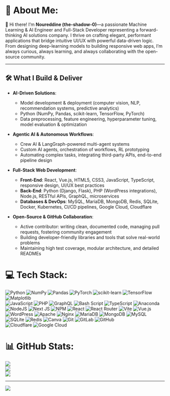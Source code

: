 # 💫 About Me:
👋 Hi there! I’m **Noureddine (the-shadow-0)**—a passionate Machine Learning & AI Engineer and Full-Stack Developer representing a forward-thinking AI solutions company. I thrive on crafting elegant, performant applications that bridge intuitive UI/UX with powerful data-driven logic. From designing deep-learning models to building responsive web apps, I’m always curious, always learning, and always collaborating with the open-source community.

---

## 🛠️ What I Build & Deliver
- **AI-Driven Solutions**:  
  - Model development & deployment (computer vision, NLP, recommendation systems, predictive analytics)  
  - Python (NumPy, Pandas, scikit-learn, TensorFlow, PyTorch)  
  - Data preprocessing, feature engineering, hyperparameter tuning, model evaluation & optimization  

- **Agentic AI & Autonomous Workflows**:  
  - Crew AI & LangGraph-powered multi-agent systems  
  - Custom AI agents, orchestration of workflows, RL prototyping  
  - Automating complex tasks, integrating third-party APIs, end-to-end pipeline design  

- **Full-Stack Web Development**:  
  - **Front-End**: React, Vue.js, HTML5, CSS3, JavaScript, TypeScript, responsive design, UI/UX best practices  
  - **Back-End**: Python (Django, Flask), PHP (WordPress integrations), Node.js, RESTful APIs, GraphQL, microservices  
  - **Databases & DevOps**: MySQL, MariaDB, MongoDB, Redis, SQLite, Docker, Kubernetes, CI/CD pipelines, Google Cloud, Cloudflare  

- **Open-Source & GitHub Collaboration**:  
  - Active contributor: writing clean, documented code, managing pull requests, fostering community engagement  
  - Building developer-friendly libraries and tools that solve real-world problems  
  - Maintaining high test coverage, modular architecture, and detailed READMEs  


# 💻 Tech Stack:
![Python](https://img.shields.io/badge/python-3670A0?style=for-the-badge&logo=python&logoColor=ffdd54) ![NumPy](https://img.shields.io/badge/numpy-%23013243.svg?style=for-the-badge&logo=numpy&logoColor=white) ![Pandas](https://img.shields.io/badge/pandas-%23150458.svg?style=for-the-badge&logo=pandas&logoColor=white) ![PyTorch](https://img.shields.io/badge/PyTorch-%23EE4C2C.svg?style=for-the-badge&logo=PyTorch&logoColor=white) ![scikit-learn](https://img.shields.io/badge/scikit--learn-%23F7931E.svg?style=for-the-badge&logo=scikit-learn&logoColor=white) ![TensorFlow](https://img.shields.io/badge/TensorFlow-%23FF6F00.svg?style=for-the-badge&logo=TensorFlow&logoColor=white)![Matplotlib](https://img.shields.io/badge/Matplotlib-%23ffffff.svg?style=for-the-badge&logo=Matplotlib&logoColor=black)<br/>![JavaScript](https://img.shields.io/badge/javascript-%23323330.svg?style=for-the-badge&logo=javascript&logoColor=%23F7DF1E) ![PHP](https://img.shields.io/badge/php-%23777BB4.svg?style=for-the-badge&logo=php&logoColor=white) ![GraphQL](https://img.shields.io/badge/-GraphQL-E10098?style=for-the-badge&logo=graphql&logoColor=white) ![Bash Script](https://img.shields.io/badge/bash_script-%23121011.svg?style=for-the-badge&logo=gnu-bash&logoColor=white) ![TypeScript](https://img.shields.io/badge/typescript-%23007ACC.svg?style=for-the-badge&logo=typescript&logoColor=white) ![Anaconda](https://img.shields.io/badge/Anaconda-%2344A833.svg?style=for-the-badge&logo=anaconda&logoColor=white) <br/> ![NodeJS](https://img.shields.io/badge/node.js-6DA55F?style=for-the-badge&logo=node.js&logoColor=white) ![Next JS](https://img.shields.io/badge/Next-black?style=for-the-badge&logo=next.js&logoColor=white) ![NPM](https://img.shields.io/badge/NPM-%23CB3837.svg?style=for-the-badge&logo=npm&logoColor=white) ![React](https://img.shields.io/badge/react-%2320232a.svg?style=for-the-badge&logo=react&logoColor=%2361DAFB) ![React Router](https://img.shields.io/badge/React_Router-CA4245?style=for-the-badge&logo=react-router&logoColor=white) ![Vite](https://img.shields.io/badge/vite-%23646CFF.svg?style=for-the-badge&logo=vite&logoColor=white) ![Vue.js](https://img.shields.io/badge/vue.js-%2335495e.svg?style=for-the-badge&logo=vuedotjs&logoColor=%234FC08D) ![WordPress](https://img.shields.io/badge/WordPress-%23117AC9.svg?style=for-the-badge&logo=WordPress&logoColor=white) ![Apache](https://img.shields.io/badge/apache-%23D42029.svg?style=for-the-badge&logo=apache&logoColor=white) ![Nginx](https://img.shields.io/badge/nginx-%23009639.svg?style=for-the-badge&logo=nginx&logoColor=white) ![MariaDB](https://img.shields.io/badge/MariaDB-003545?style=for-the-badge&logo=mariadb&logoColor=white) ![MongoDB](https://img.shields.io/badge/MongoDB-%234ea94b.svg?style=for-the-badge&logo=mongodb&logoColor=white) ![MySQL](https://img.shields.io/badge/mysql-4479A1.svg?style=for-the-badge&logo=mysql&logoColor=white) ![SQLite](https://img.shields.io/badge/sqlite-%2307405e.svg?style=for-the-badge&logo=sqlite&logoColor=white) ![Redis](https://img.shields.io/badge/redis-%23DD0031.svg?style=for-the-badge&logo=redis&logoColor=white) ![Canva](https://img.shields.io/badge/Canva-%2300C4CC.svg?style=for-the-badge&logo=Canva&logoColor=white) ![Git](https://img.shields.io/badge/git-%23F05033.svg?style=for-the-badge&logo=git&logoColor=white) ![GitLab](https://img.shields.io/badge/gitlab-%23181717.svg?style=for-the-badge&logo=gitlab&logoColor=white) ![GitHub](https://img.shields.io/badge/github-%23121011.svg?style=for-the-badge&logo=github&logoColor=white)<br/>
 ![Cloudflare](https://img.shields.io/badge/Cloudflare-F38020?style=for-the-badge&logo=Cloudflare&logoColor=white) ![Google Cloud](https://img.shields.io/badge/GoogleCloud-%234285F4.svg?style=for-the-badge&logo=google-cloud&logoColor=white)
# 📊 GitHub Stats:
![](https://github-readme-stats.vercel.app/api?username=the-shadow-0&theme=vue-dark&hide_border=false&include_all_commits=false&count_private=false)<br/>
![](https://nirzak-streak-stats.vercel.app/?user=the-shadow-0&theme=vue-dark&hide_border=false)<br/>
![](https://github-readme-stats.vercel.app/api/top-langs/?username=the-shadow-0&theme=vue-dark&hide_border=false&include_all_commits=false&count_private=false&layout=compact)

---
[![](https://visitcount.itsvg.in/api?id=the-shadow-0&icon=4&color=1)](https://visitcount.itsvg.in)


